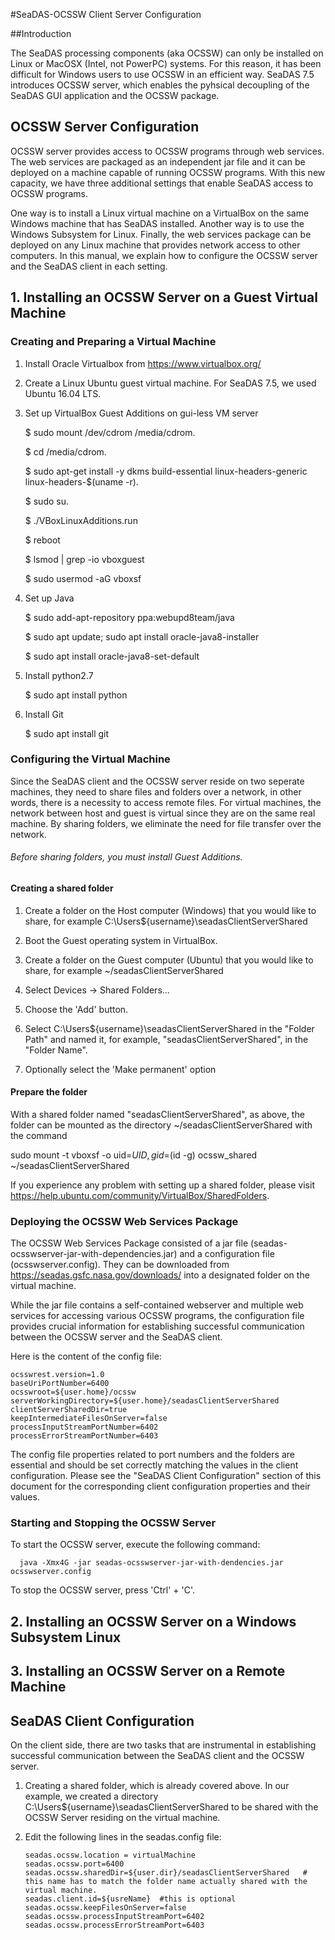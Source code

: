 

#SeaDAS-OCSSW Client Server Configuration

##Introduction

The SeaDAS processing components (aka OCSSW) can only be installed on Linux or MacOSX (Intel, not PowerPC) systems. For this reason,
it has been difficult for Windows users to use OCSSW in an efficient way. SeaDAS 7.5 introduces OCSSW server, which enables 
the pyhsical decoupling of the SeaDAS GUI application and the OCSSW package.


## OCSSW Server Configuration

OCSSW server provides access to OCSSW programs through web services. 
 The web services are packaged as an independent jar file and it can be deployed
 on a machine capable of running OCSSW programs. With this new capacity,
  we have three additional settings that enable SeaDAS access to OCSSW programs. 
  
  One way is to install a Linux virtual machine on a VirtualBox on the same Windows machine that has SeaDAS installed. Another way is to use
  the Windows Subsystem for Linux. Finally, the web services package can be deployed on any Linux machine that provides network access to other
  computers. In this manual, we explain how to configure the OCSSW server and the SeaDAS client in each setting.
  
 
## 1. Installing an OCSSW Server on a Guest Virtual Machine


### Creating and Preparing a Virtual Machine
1. Install Oracle Virtualbox from https://www.virtualbox.org/ 

2. Create a Linux Ubuntu guest virtual machine. For SeaDAS 7.5, we used Ubuntu 16.04 LTS.

3. Set up VirtualBox Guest Additions on gui-less VM server
   
   $ sudo mount /dev/cdrom /media/cdrom.
   
   $ cd /media/cdrom.
   
   $ sudo apt-get install -y dkms build-essential linux-headers-generic linux-headers-$(uname -r).
   
   $ sudo su.
   
   $ ./VBoxLinuxAdditions.run
   
   $ reboot
   
   $ lsmod | grep -io vboxguest
   
   $ sudo usermod -aG vboxsf <user>
   
4. Set up Java
   
   $ sudo add-apt-repository ppa:webupd8team/java
   
   $ sudo apt update; sudo apt install oracle-java8-installer
   
   $ sudo apt install oracle-java8-set-default
   
5. Install python2.7

   $ sudo apt install python
   
   
6. Install Git

   $ sudo apt install git


###  Configuring the Virtual Machine

Since the SeaDAS client and the OCSSW server reside on two seperate machines, they  need to
share files and folders over a network, in other words, there is a necessity to access remote files.
For virtual machines, the network between host and guest is virtual since they are on the same real machine. By sharing folders, we eliminate 
the need for file transfer over the network.

###### Before sharing folders, you must install Guest Additions. 

#### Creating a shared folder

1. Create a folder on the Host computer (Windows) that you would like to share, for example C:\Users\${username}\seadasClientServerShared

2. Boot the Guest operating system in VirtualBox.

3. Create a folder on the Guest computer (Ubuntu) that you would like to share, for example ~/seadasClientServerShared

4. Select Devices -> Shared Folders...

5. Choose the 'Add' button.

6. Select C:\Users\${username}\seadasClientServerShared in the "Folder Path" and named it, for example, "seadasClientServerShared", in the "Folder Name".

7. Optionally select the 'Make permanent' option

####  Prepare the folder

With a shared folder named "seadasClientServerShared", as above, the folder can be mounted as the directory ~/seadasClientServerShared with the command

sudo mount -t vboxsf -o uid=$UID,gid=$(id -g) ocssw_shared ~/seadasClientServerShared

If you experience any problem with setting up a shared folder, please visit https://help.ubuntu.com/community/VirtualBox/SharedFolders.

###  Deploying the OCSSW Web Services Package

The OCSSW Web Services Package consisted of a jar file (seadas-ocsswserver-jar-with-dependencies.jar) and 
a configuration file (ocsswserver.config). They can be downloaded from https://seadas.gsfc.nasa.gov/downloads/ into a designated folder on
the virtual machine.

While the jar file contains a self-contained webserver and multiple 
web services for accessing various OCSSW programs, the configuration file provides crucial information for 
establishing successful communication between the OCSSW server and the SeaDAS client.
 
Here is the content of the config file:

    ocsswrest.version=1.0
    baseUriPortNumber=6400
    ocsswroot=${user.home}/ocssw
    serverWorkingDirectory=${user.home}/seadasClientServerShared
    clientServerSharedDir=true
    keepIntermediateFilesOnServer=false
    processInputStreamPortNumber=6402
    processErrorStreamPortNumber=6403

The config file properties related to port numbers and the folders are essential and should be set correctly matching the values in the client
configuration.  Please see the "SeaDAS Client Configuration" section of this document for the corresponding 
client configuration properties and their values.


###  Starting and Stopping the OCSSW Server

To start the OCSSW server, execute the following command:

      java -Xmx4G -jar seadas-ocsswserver-jar-with-dendencies.jar ocsswserver.config 

To stop the OCSSW server, press 'Ctrl' + 'C'.

## 2. Installing an OCSSW Server on a Windows Subsystem Linux

## 3. Installing an OCSSW Server on a Remote Machine

## SeaDAS Client Configuration

On the client side, there are two tasks that are instrumental in establishing successful communication 
 between the SeaDAS client and the OCSSW server.

1. Creating a shared folder, which is already covered above. In our example, we created a directory C:\Users\${username}\seadasClientServerShared 
to be shared with the OCSSW Server residing on the virtual machine.

2. Edit the following lines in the seadas.config file:

       seadas.ocssw.location = virtualMachine
       seadas.ocssw.port=6400
       seadas.ocssw.sharedDir=${user.dir}/seadasClientServerShared   # this name has to match the folder name actually shared with the virtual machine.
       seadas.client.id=${usreName}  #this is optional
       seadas.ocssw.keepFilesOnServer=false
       seadas.ocssw.processInputStreamPort=6402
       seadas.ocssw.processErrorStreamPort=6403

